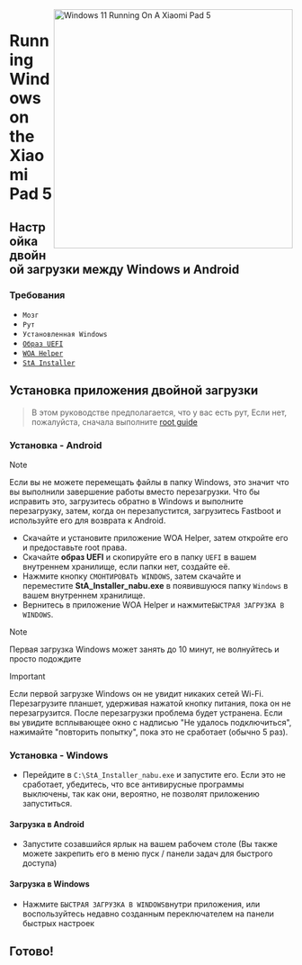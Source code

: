 <img align="right" src="https://raw.githubusercontent.com/erdilS/Port-Windows-11-Xiaomi-Pad-5/main/nabu.png" width="425" alt="Windows 11 Running On A Xiaomi Pad 5">

# Running Windows on the Xiaomi Pad 5

## Настройка двойной загрузки между Windows и Android

### Требования
- ```Мозг```
- ```Рут```
- ```Установленная Windows```
- [```Образ UEFI```](https://github.com/erdilS/Port-Windows-11-Xiaomi-Pad-5/releases/download/UEFI/uefi-v3.img)
- [```WOA Helper```](https://github.com/Marius586/WoA-Helper-update/releases/tag/WOA)
- [```StA Installer```](https://github.com/erdilS/Port-Windows-11-Xiaomi-Pad-5/releases/download/dualboot/StA_Installer_nabu.exe)

## Установка приложения двойной загрузки
> В этом руководстве предполагается, что у вас есть рут, Если нет, пожалуйста, сначала выполните [root guide](2-rootguide-ru.md)

### Установка - Android
> [!NOTE]
> Если вы не можете перемещать файлы в папку Windows, это значит что вы выполнили завершение работы вместо перезагрузки. Что бы исправить это, загрузитесь обратно в Windows и выполните перезагрузку, затем, когда он перезапустится, загрузитесь Fastboot и используйте его для возврата к Android.

- Скачайте и установите приложение WOA Helper, затем откройте его и предоставьте root права.
- Скачайте **образ UEFI** и скопируйте его в папку `UEFI` в вашем внутреннем хранилище, если папки нет, создайте её.
- Нажмите кнопку `СМОНТИРОВАТЬ WINDOWS`, затем скачайте и переместите **StA_Installer_nabu.exe** в появившуюся папку `Windows` в вашем внутреннем хранилище.
- Вернитесь в приложение WOA Helper и нажмите`БЫСТРАЯ ЗАГРУЗКА В WINDOWS`.
  
> [!NOTE]
> Первая загрузка Windows может занять до 10 минут, не волнуйтесь и просто подождите

> [!Important]
> Если первой загрузке Windows он не увидит никаких сетей Wi-Fi. Перезагрузите планшет, удерживая нажатой кнопку питания, пока он не перезагрузится. После перезагрузки проблема будет устранена. Если вы увидите всплывающее окно с надписью "Не удалось подключиться", нажимайте "повторить попытку", пока это не сработает (обычно 5 раз).
### Установка - Windows
- Перейдите в `C:\StA_Installer_nabu.exe` и запустите его. Если это не сработает, убедитесь, что все антивирусные программы выключены, так как они, вероятно, не позволят приложению запуститься.

#### Загрузка в Android
- Запустите созавшийся ярлык на вашем рабочем столе (Вы также можете закрепить его в меню пуск / панели задач для быстрого доступа)

#### Загрузка в Windows
- Нажмите `БЫСТРАЯ ЗАГРУЗКА В WINDOWS`внутри приложения, или воспользуйтесь недавно созданным переключателем на панели быстрых настроек
  
## Готово!
